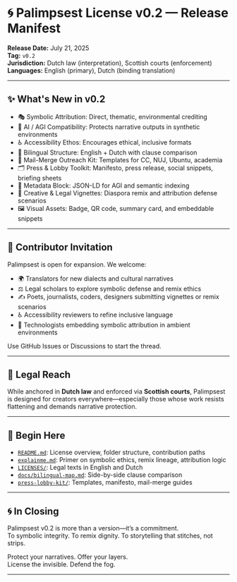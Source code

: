 # 🌀 Palimpsest License v0.2 — Release Manifest

**Release Date:** July 21, 2025  
**Tag:** `v0.2`  
**Jurisdiction:** Dutch law (interpretation), Scottish courts (enforcement)  
**Languages:** English (primary), Dutch (binding translation)

---

## ✨ What's New in v0.2

- 🎭 Symbolic Attribution: Direct, thematic, environmental crediting  
- 🧠 AI / AGI Compatibility: Protects narrative outputs in synthetic environments  
- ♿ Accessibility Ethos: Encourages ethical, inclusive formats  
- 📜 Bilingual Structure: English + Dutch with clause comparison  
- 🧩 Mail-Merge Outreach Kit: Templates for CC, NUJ, Ubuntu, academia  
- 🗂️ Press & Lobby Toolkit: Manifesto, press release, social snippets, briefing sheets  
- 🧬 Metadata Block: JSON-LD for AGI and semantic indexing  
- 🧵 Creative & Legal Vignettes: Diaspora remix and attribution defense scenarios  
- 🖼️ Visual Assets: Badge, QR code, summary card, and embeddable snippets

---

## 💌 Contributor Invitation

Palimpsest is open for expansion. We welcome:

- 🌍 Translators for new dialects and cultural narratives  
- ⚖️ Legal scholars to explore symbolic defense and remix ethics  
- ✍️ Poets, journalists, coders, designers submitting vignettes or remix scenarios  
- ♿ Accessibility reviewers to refine inclusive language  
- 🧠 Technologists embedding symbolic attribution in ambient environments

Use GitHub Issues or Discussions to start the thread.

---

## 🧭 Legal Reach

While anchored in **Dutch law** and enforced via **Scottish courts**, Palimpsest is designed for creators everywhere—especially those whose work resists flattening and demands narrative protection.

---

## 📖 Begin Here

- [`README.md`](README.md): License overview, folder structure, contribution paths  
- [`explainme.md`](explainme.md): Primer on symbolic ethics, remix lineage, attribution logic  
- [`LICENSES/`](LICENSES/): Legal texts in English and Dutch  
- [`docs/bilingual-map.md`](docs/bilingual-map.md): Side-by-side clause comparison  
- [`press-lobby-kit/`](press-lobby-kit/): Templates, manifesto, mail-merge guides

---

## 🌀 In Closing

Palimpsest v0.2 is more than a version—it’s a commitment.  
To symbolic integrity. To remix dignity. To storytelling that stitches, not strips.

Protect your narratives. Offer your layers.  
License the invisible. Defend the fog.

---
